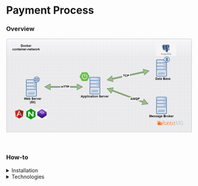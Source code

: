 # Payment Process

### Overview

![](img/docker-architecture.png)

<br>

### How-to

<details>
<summary>Installation</summary>
<br>

Clone the repositoy:<br><br>
<code>
git clone https://github.com/gilsonsf/payment-process.git
</code>
<br>
<br>
Install <b>Docker</b>: https://docs.docker.com/engine/installation/
<br>
<br>
Install <b>docker-compose</b>: https://docs.docker.com/compose/install/.
<br>
<br>
Run the following commands:
```
$ git clone https://github.com/helix-iot/helix-sandbox
$ cd payment-process
$ sudo docker-compose up
```
<br><br><br>
</details>
<details>
<summary>Technologies</summary>
<br>

- [Swagger](https://swagger.io/)

- [Spring Boot](https://spring.io/projects/spring-boot)

- [Docker](https://www.docker.com/)

- [Nginx](https://www.nginx.com/)

- [PostgresSQL](https://www.postgresql.org/)

- [RabbitMQ](https://www.rabbitmq.com/)

- [Angular](https://angular.io/)

- [Bootstrap 4](https://getbootstrap.com.br/docs/4.1/getting-started/introduction/)

https://stackoverflow.com/questions/36966337/how-to-generate-a-ddl-creation-script-with-a-modern-spring-boot-data-jpa-and-h

http://markdownpad.com/


</details>
